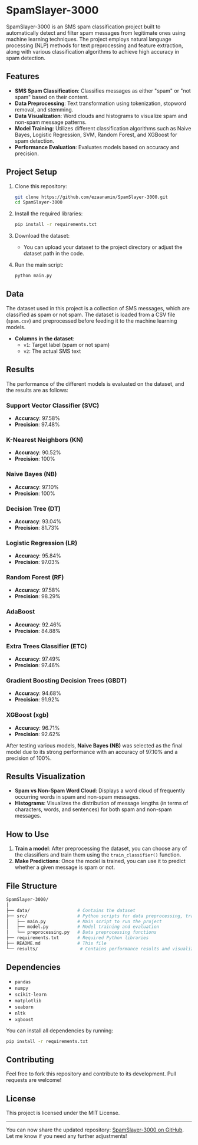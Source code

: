 

# SpamSlayer-3000

SpamSlayer-3000 is an SMS spam classification project built to automatically detect and filter spam messages from legitimate ones using machine learning techniques. The project employs natural language processing (NLP) methods for text preprocessing and feature extraction, along with various classification algorithms to achieve high accuracy in spam detection.

## Features

- **SMS Spam Classification**: Classifies messages as either "spam" or "not spam" based on their content.
- **Data Preprocessing**: Text transformation using tokenization, stopword removal, and stemming.
- **Data Visualization**: Word clouds and histograms to visualize spam and non-spam message patterns.
- **Model Training**: Utilizes different classification algorithms such as Naive Bayes, Logistic Regression, SVM, Random Forest, and XGBoost for spam detection.
- **Performance Evaluation**: Evaluates models based on accuracy and precision.

## Project Setup

1. Clone this repository:
   ```bash
   git clone https://github.com/ezaanamin/SpamSlayer-3000.git
   cd SpamSlayer-3000
   ```

2. Install the required libraries:
   ```bash
   pip install -r requirements.txt
   ```

3. Download the dataset:
   - You can upload your dataset to the project directory or adjust the dataset path in the code.

4. Run the main script:
   ```bash
   python main.py
   ```

## Data

The dataset used in this project is a collection of SMS messages, which are classified as spam or not spam. The dataset is loaded from a CSV file (`spam.csv`) and preprocessed before feeding it to the machine learning models.

- **Columns in the dataset**:
  - `v1`: Target label (spam or not spam)
  - `v2`: The actual SMS text

## Results

The performance of the different models is evaluated on the dataset, and the results are as follows:

### Support Vector Classifier (SVC)
- **Accuracy**: 97.58%
- **Precision**: 97.48%

### K-Nearest Neighbors (KN)
- **Accuracy**: 90.52%
- **Precision**: 100%

### Naive Bayes (NB)
- **Accuracy**: 97.10%
- **Precision**: 100%

### Decision Tree (DT)
- **Accuracy**: 93.04%
- **Precision**: 81.73%

### Logistic Regression (LR)
- **Accuracy**: 95.84%
- **Precision**: 97.03%

### Random Forest (RF)
- **Accuracy**: 97.58%
- **Precision**: 98.29%

### AdaBoost
- **Accuracy**: 92.46%
- **Precision**: 84.88%

### Extra Trees Classifier (ETC)
- **Accuracy**: 97.49%
- **Precision**: 97.46%

### Gradient Boosting Decision Trees (GBDT)
- **Accuracy**: 94.68%
- **Precision**: 91.92%

### XGBoost (xgb)
- **Accuracy**: 96.71%
- **Precision**: 92.62%

After testing various models, **Naive Bayes (NB)** was selected as the final model due to its strong performance with an accuracy of 97.10% and a precision of 100%.

## Results Visualization

- **Spam vs Non-Spam Word Cloud**: Displays a word cloud of frequently occurring words in spam and non-spam messages.
- **Histograms**: Visualizes the distribution of message lengths (in terms of characters, words, and sentences) for both spam and non-spam messages.

## How to Use

1. **Train a model**: After preprocessing the dataset, you can choose any of the classifiers and train them using the `train_classifier()` function.
2. **Make Predictions**: Once the model is trained, you can use it to predict whether a given message is spam or not.

## File Structure

```bash
SpamSlayer-3000/
│
├── data/                  # Contains the dataset
├── src/                   # Python scripts for data preprocessing, training, and evaluation
│   ├── main.py            # Main script to run the project
│   ├── model.py           # Model training and evaluation
│   └── preprocessing.py   # Data preprocessing functions
├── requirements.txt       # Required Python libraries
├── README.md              # This file
└── results/                # Contains performance results and visualizations
```

## Dependencies

- `pandas`
- `numpy`
- `scikit-learn`
- `matplotlib`
- `seaborn`
- `nltk`
- `xgboost`


You can install all dependencies by running:
```bash
pip install -r requirements.txt
```

## Contributing

Feel free to fork this repository and contribute to its development. Pull requests are welcome!

## License

This project is licensed under the MIT License.

---

You can now share the updated repository: [SpamSlayer-3000 on GitHub](https://github.com/ezaanamin/SpamSlayer-3000). Let me know if you need any further adjustments!
